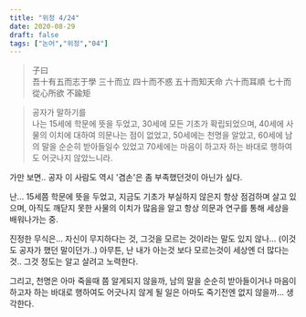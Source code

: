 ```yaml
---
title: "위정 4/24"
date: 2020-08-29
draft: false
tags: ["논어","위정","04"]
---
```


> 子曰 </br>
> 吾十有五而志于學 三十而立 四十而不惑 五十而知天命 六十而耳順 七十而從心所欲 不踰矩

> 공자가 말하기를 </br>
> 나는 15세에 학문에 뜻을 두었고, 30세에 모든 기초가 확립되었으며,
> 40세에 사물의 이치에 대하여 의문나는 점이 없었고,
> 50세에는 천명을 알았고, 60세에 남의 말을 순순히 받아들일수 있었고
> 70세에는 마음이 하고자 하는 바대로 행하여도 어긋나지 않았느니라.

가만 보면.. 공자 이 사람도 역시 '겸손'은 좀 부족했던것이 아닌가 싶다.

난... 15세쯤 학문에 뜻을 두었고,
지금도 기초가 부실하지 않은지 항상 점검하며 살고 있으며,
아직도 깨닫지 못한 사물의 이치가 많음을 알고
항상 의문과 연구를 통해 세상을 배워나가는 중.

진정한 무식은... 자신이 무지하다는 것, 그것을 모르는 것이라는 말도 있지 않나... 
(이것도 공자가 했던 말이던가..)
아무튼, 난 내가 아는것 보다 모르는것이 세상엔 더 많다는 것.. 그것 정도는 알고 살려고 노력한다.

그리고, 천명은 아마 죽을때 쯤 알게되지 않을까,
남의 말을 순순히 받아들이거나 
마음이 하고자 하는 바대로 행하여도 어긋나지 않게 될 일은
아마도 죽기전엔 없지 않을까... 생각한다.
